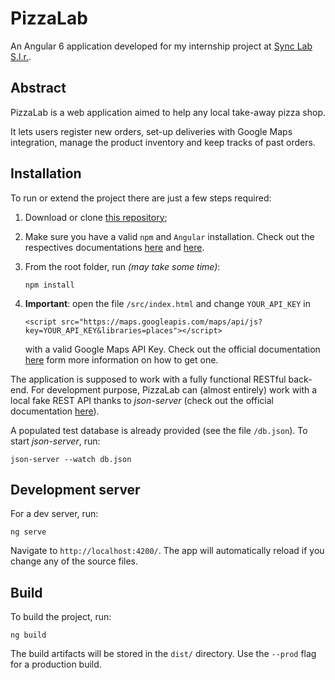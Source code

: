 # PizzaLab

An Angular 6 application developed for my internship project at [Sync Lab S.l.r.](https://www.synclab.it/).

## Abstract

PizzaLab is a web application aimed to help any local take-away pizza shop.

It lets users register new orders, set-up deliveries with Google Maps integration, manage the product inventory and keep tracks of past orders.

## Installation

To run or extend the project there are just a few steps required:

1. Download or clone [this repository](https://github.com/GiacomoDM/PizzaLab.git);

2. Make sure you have a valid `npm` and `Angular` installation. Check out the respectives documentations [here](https://www.npmjs.com/get-npm) and [here](https://angular.io/guide/quickstart).

3. From the root folder, run *(may take some time)*:

    ```
    npm install
    ```

4. **Important**: open the file `/src/index.html` and change `YOUR_API_KEY` in

    ```
    <script src="https://maps.googleapis.com/maps/api/js?key=YOUR_API_KEY&libraries=places"></script>
    ```
    with a valid Google Maps API Key.  Check out the official documentation [here](https://developers.google.com/maps/documentation/javascript/get-api-key) form more information on how to get one.

The application is supposed to work with a fully functional RESTful back-end. For development purpose, PizzaLab can (almost entirely) work with a local fake REST API thanks to *json-server* (check out the official documentation [here](https://github.com/typicode/json-server)).

A populated test database is already provided (see the file `/db.json`). To start *json-server*, run:

```
json-server --watch db.json
```

## Development server

For a dev server, run:

```
ng serve
```

 Navigate to `http://localhost:4200/`. The app will automatically reload if you change any of the source files.



## Build

To build the project, run:

```
ng build
```

The build artifacts will be stored in the `dist/` directory. Use the `--prod` flag for a production build.
